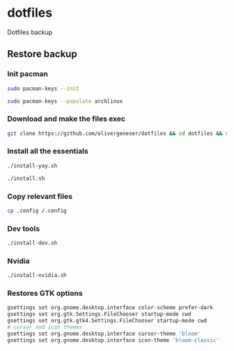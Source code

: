 # dotfiles
Dotfiles backup

<h2>Restore backup</h2>

### Init pacman
```bash
sudo pacman-keys --init
```
```bash
sudo pacman-keys --populate archlinux
```

### Download and make the files exec
```bash
git clone https://github.com/olivergeneser/dotfiles && cd dotfiles && sudo chmod +x *.sh
```

### Install all the essentials
```bash
./install-yay.sh
```
```bash
./install.sh
```

### Copy relevant files
```bash
cp .config /.config
```

### Dev tools
```bash
./install-dev.sh
```

### Nvidia 
```bash
./install-nvidia.sh
```





### Restores GTK options
```bash
gsettings set org.gnome.desktop.interface color-scheme prefer-dark
gsettings set org.gtk.Settings.FileChooser startup-mode cwd
gsettings set org.gtk.gtk4.Settings.FileChooser startup-mode cwd
# cursor and icon themes
gsettings set org.gnome.desktop.interface cursor-theme 'bloom'
gsettings set org.gnome.desktop.interface icon-theme 'bloom-classic'
```


